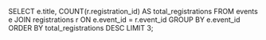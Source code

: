 SELECT e.title, COUNT(r.registration_id) AS total_registrations
FROM events e
JOIN registrations r ON e.event_id = r.event_id
GROUP BY e.event_id
ORDER BY total_registrations DESC
LIMIT 3;

